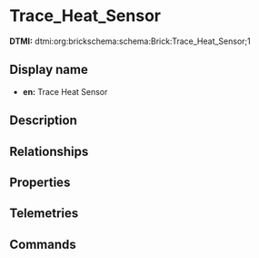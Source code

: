 # Trace_Heat_Sensor
**DTMI:** dtmi:org:brickschema:schema:Brick:Trace_Heat_Sensor;1
## Display name
- **en:** Trace Heat Sensor
## Description
## Relationships
## Properties
## Telemetries
## Commands
